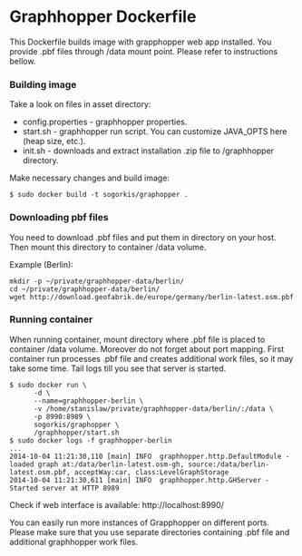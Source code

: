 # Graphhopper Dockerfile

This Dockerfile builds image with grapphopper web app installed. You provide .pbf files through /data mount point. Please refer to instructions bellow.

### Building image

Take a look on files in asset directory:
* config.properties - graphhopper properties.
* start.sh - graphhopper run script. You can customize JAVA\_OPTS here (heap size, etc.).
* init.sh -  downloads and extract installation .zip file to /graphhopper directory.

Make necessary changes and build image:

```
$ sudo docker build -t sogorkis/graphopper .
```

### Downloading pbf files

You need to download .pbf files and put them in directory on your host. Then mount this directory to container /data volume.

Example (Berlin):

```
mkdir -p ~/private/graphhopper-data/berlin/
cd ~/private/graphhopper-data/berlin/
wget http://download.geofabrik.de/europe/germany/berlin-latest.osm.pbf
```

### Running container

When running container, mount directory where .pbf file is placed to container /data volume. Moreover do not forget about port mapping. First container run processes .pbf file and creates additional work files, so it may take some time. Tail logs till you see that server is started.


```
$ sudo docker run \
      -d \
      --name=graphhopper-berlin \
      -v /home/stanislaw/private/graphhopper-data/berlin/:/data \
      -p 8990:8989 \
      sogorkis/graphopper \
      /graphhopper/start.sh
$ sudo docker logs -f graphhopper-berlin
...
2014-10-04 11:21:30,110 [main] INFO  graphhopper.http.DefaultModule - loaded graph at:/data/berlin-latest.osm-gh, source:/data/berlin-latest.osm.pbf, acceptWay:car, class:LevelGraphStorage
2014-10-04 11:21:30,611 [main] INFO  graphhopper.http.GHServer - Started server at HTTP 8989
```

Check if web interface is available: http://localhost:8990/

You can easily run more instances of Grapphopper on different ports. Please make sure that you use separate directories containing .pbf file and additional graphhopper work files. 
